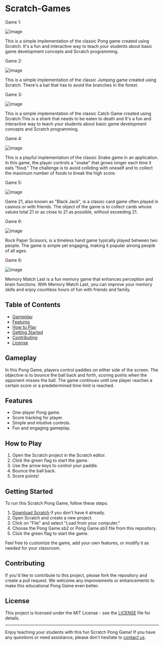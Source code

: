# Scratch-Games
Game 1:

![image](https://github.com/VagelisKormazos/Scratch-Games/assets/100516014/470ee207-5c6d-4b2b-94de-2262cc8d7e56)

This is a simple implementation of the classic Pong game created using Scratch. It's a fun and interactive way to teach your students about basic game development concepts and Scratch programming.

Game 2:

![image](https://github.com/VagelisKormazos/Scratch-Games/assets/100516014/df86871d-8dcc-46e7-b1b9-f25abdecb3b1)

This is a simple implementation of the classic Jumping game created using Scratch. There's a bat that has to avoid the branches in the forest.

Game 3:

![image](https://github.com/VagelisKormazos/Scratch-Games/assets/100516014/3f71b87b-42c8-40ef-a2ae-1352dd049d2b)

This is a simple implementation of the classic Catch Game created using Scratch.This is a shark that needs to be eaten to death and It's a fun and interactive way to teach your students about basic game development concepts and Scratch programming.

Game 4:

![image](https://github.com/VagelisKormazos/Scratch-Games/assets/100516014/17bb0303-2c55-45b2-997f-7fc41fbb4ea5)

This is a playful implementation of the classic Snake game in an application. In this game, the player controls a "snake" that grows longer each time it eats "food." The challenge is to avoid colliding with oneself and to collect the maximum number of foods to break the high score.

Game 5:

![image](https://github.com/VagelisKormazos/Scratch-Games/assets/100516014/1e5de865-2543-4560-a400-a8236b5e6b96)

Game 21, also known as "Black Jack", is a classic card game often played in casinos or with friends. The object of the game is to collect cards whose values total 21 or as close to 21 as possible, without exceeding 21.

Game 6:

![image](https://github.com/VagelisKormazos/Scratch-Games/assets/100516014/cd225eb0-1c58-4007-9332-83cd31de1959)

Rock Paper Scissors, is a timeless hand game typically played between two people. The game is simple yet engaging, making it popular among people of all ages.

Game 6:

![image](https://github.com/VagelisKormazos/Scratch-Games/assets/100516014/abd966c8-ae4e-4ef2-b242-a774c403a76e)

Memory Match Last is a fun memory game that enhances perception and brain functions. With Memory Match Last, you can improve your memory skills and enjoy countless hours of fun with friends and family.

## Table of Contents
- [Gameplay](#gameplay)
- [Features](#features)
- [How to Play](#how-to-play)
- [Getting Started](#getting-started)
- [Contributing](#contributing)
- [License](#license)

## Gameplay

In this Pong Game, players control paddles on either side of the screen. The objective is to bounce the ball back and forth, scoring points when the opponent misses the ball. The game continues until one player reaches a certain score or a predetermined time limit is reached.

## Features

- One-player Pong game.
- Score tracking for player.
- Simple and intuitive controls.
- Fun and engaging gameplay.

## How to Play

1. Open the Scratch project in the Scratch editor.
2. Click the green flag to start the game.
3. Use the arrow keys to control your paddle.
4. Bounce the ball back.
5. Score points!
   
## Getting Started

To run this Scratch Pong Game, follow these steps:

1. [Download Scratch](https://scratch.mit.edu/download) if you don't have it already.
2. Open Scratch and create a new project.
3. Click on "File" and select "Load from your computer."
4. Choose the Pong Game.sb2 or Pong Game.sb3 file from this repository.
5. Click the green flag to start the game.

Feel free to customize the game, add your own features, or modify it as needed for your classroom.

## Contributing

If you'd like to contribute to this project, please fork the repository and create a pull request. We welcome any improvements or enhancements to make this educational Pong Game even better.

## License

This project is licensed under the MIT License - see the [LICENSE](LICENSE) file for details.

---

Enjoy teaching your students with this fun Scratch Pong Game! If you have any questions or need assistance, please don't hesitate to [contact us](mailto:youremail@example.com).



